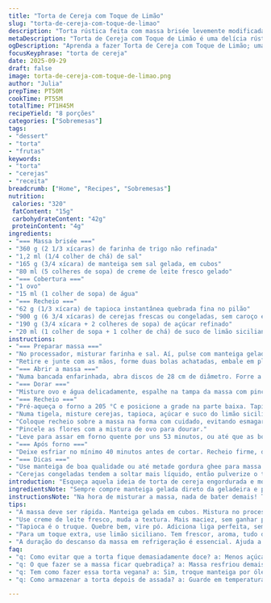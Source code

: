```yaml
---
title: "Torta de Cereja com Toque de Limão"
slug: "torta-de-cereja-com-toque-de-limao"
description: "Torta rústica feita com massa brisée levemente modificada, recheio de cerejas frescas ou congeladas, com tapioca para dar liga e um toque extra de limão siciliano para refrescar. Massa amanteigada com iogurte substituído por creme de leite fresco que ajuda na textura e sabor, açúcar levemente reduzido para evitar o excesso de doce e garantia de crocância com bordas decoradas manualmente. Cozimento acompanhado pela cor dourada da massa e borbulhas da fruta até o recheio firmar."
metaDescription: "Torta de Cereja com Toque de Limão é uma delícia rústica que combina sabor e crocância; descubra como prepara-la com nosso guia prático."
ogDescription: "Aprenda a fazer Torta de Cereja com Toque de Limão; uma receita que traz frescor e crocância à sua mesa; impressione a todos."
focusKeyphrase: "torta de cereja"
date: 2025-09-29
draft: false
image: torta-de-cereja-com-toque-de-limao.png
author: "Julia"
prepTime: PT50M
cookTime: PT55M
totalTime: PT1H45M
recipeYield: "8 porções"
categories: ["Sobremesas"]
tags:
- "dessert"
- "torta"
- "frutas"
keywords:
- "torta"
- "cerejas"
- "receita"
breadcrumb: ["Home", "Recipes", "Sobremesas"]
nutrition: 
 calories: "320"
 fatContent: "15g"
 carbohydrateContent: "42g"
 proteinContent: "4g"
ingredients:
- "=== Massa brisée ==="
- "360 g (2 1/3 xícaras) de farinha de trigo não refinada"
- "1,2 ml (1/4 colher de chá) de sal"
- "165 g (3/4 xícara) de manteiga sem sal gelada, em cubos"
- "80 ml (5 colheres de sopa) de creme de leite fresco gelado"
- "=== Cobertura ==="
- "1 ovo"
- "15 ml (1 colher de sopa) de água"
- "=== Recheio ==="
- "62 g (1/3 xícara) de tapioca instantânea quebrada fina no pilão"
- "900 g (6 3/4 xícaras) de cerejas frescas ou congeladas, sem caroço e partidas ao meio"
- "190 g (3/4 xícara + 2 colheres de sopa) de açúcar refinado"
- "20 ml (1 colher de sopa + 1 colher de chá) de suco de limão siciliano"
instructions:
- "=== Preparar massa ==="
- "No processador, misturar farinha e sal. Aí, pulse com manteiga gelada até parecer grânulos tipo ervilhas. O segredo é não aquecer essa etapa; manteiga deve se manter fria, assim evita massa oleosa. Troque iogurte por creme de leite fresco — textura mais aveludada e o ácido é mais sutil, rende mais maciez. Poucos pulsos até começar a formar a massa; não bater demais pra não desenvolver glúten, senão massa fica densa."
- "Retire e junte com as mãos, forme duas bolas achatadas, embale em plástico e refrigere uns 35 minutos, o que ajuda na maleabilidade e evita que encolha ao assar."
- "=== Abrir a massa ==="
- "Numa bancada enfarinhada, abra discos de 28 cm de diâmetro. Forre a forma de 23 cm, pincelando a borda com água para ajudar aderência. Use as pontas dos dedos para fazer bordas onduladas, um efeito simples, manual, que impressiona e prende o recheio. A outra massa vá pra geladeira sobre papel manteiga, ela vira tampa e decoração."
- "=== Dorar ==="
- "Misture ovo e água delicadamente, espalhe na tampa da massa com pincel macio — isso da brilho e cor dourada depois do forno."
- "=== Recheio ==="
- "Pré-aqueça o forno a 205 °C e posicione a grade na parte baixa. Tapioca instantânea deve virar pó fino — bata no pilão, moedor de café, qualquer moinho caseiro ajuda. Esse detalhe é chave pra não achatar frutas nem ficar com grumos."
- "Numa tigela, misture cerejas, tapioca, açúcar e suco do limão siciliano (troca do limão comum traz um frescor mais aromático). Se usar fruta congelada, escorra o excesso de líquido antes para evitar que receita fique aguada."
- "Coloque recheio sobre a massa na forma com cuidado, evitando esmagar. Com cortador em formato de flor, recorte a outra massa gelada. Distribua as flores no topo do recheio, sem cobrir tudo, deixa parte dos frutos visíveis e o líquido borbulhar na hora do forno."
- "Pincele as flores com a mistura de ovo para dourar."
- "Leve para assar em forno quente por uns 53 minutos, ou até que as bordas estejam bem douradas, as flores crocantes e o recheio borbulhante, soltando aquecendo aroma de cereja e limão. Se a borda dourar rápido, cubra com papel alumínio para evitar que queime."
- "=== Após forno ==="
- "Deixe esfriar no mínimo 40 minutos antes de cortar. Recheio firme, doce na medida certa, crosta amanteigada e aromática. Pode guardar em temperatura ambiente até 2 dias, coberta com pano limpo."
- "=== Dicas ==="
- "Use manteiga de boa qualidade ou até metade gordura ghee para massa mais crocante. Creme de leite pode ser substituído por iogurte grego sem gordura em tempo quente, para evitar amassar demais a massa com calor das mãos. Tapioca é o segredo pra liga perfeita, sem usar farinha de trigo que empapuça."
- "Cerejas congeladas tendem a soltar mais líquido, então pulverize o tapioca até bem fininho e deixe escorrer antes. Controle cor da crosta pincelando ovo; se exagerar, queima rápido. Eu já tentei cobrir com açúcar polvilhado, não funciona tão bem como tapioca na liga. Para uma versão vegana, manteiga por óleo de coco firme, creme de leite por creme vegetal, e claro, substituir ovo por leite vegetal para a pincelada, mas tem que ajustar textura. Não recomendo trocar tapioca por amido de milho, o resultado muda totalmente."
introduction: "Esqueça aquela ideia de torta de cereja engordurada e mole. Trabalho com massa brisée há anos, e percebi que a troca de iogurte pelo creme de leite muda tudo na textura; crescem as bordas, a crosta ganha sabor e fica resistente para segurar recheio úmido. Tapioca fina é meio segredo do engano: liga o líquido da fruta sem empapar, deixa cada mordida na medida certa entre firme e líquida. Já tentei substituições, sem bons resultados, por isso falo com base própria. O toque do limão siciliano na receita, em vez do tradicional limão comum, dá frescor. O cheiro que se espalha na casa enquanto assa? Dá até aquela vontade de se atrasar pra não perder uma fatia ainda quente."
ingredientsNote: "Sempre compre manteiga gelada direto da geladeira e pique em pequenos cubos antes de começar; evita que a massa fique oleosa. O creme de leite fresco substitui o iogurte porque agrega gordura e ajuda na estrutura sem torná-la pesada; ideal para quem morre de preguiça e não quer massa quebradiça demais. A cereja pode ser fresca, mas se usar congelada, escorra bem para evitar excesso de água. Tapioca fina, moída na hora, segura o recheio sem engolir a textura das frutas. Para o limão, prefira siciliano — mais cítrico e perfumado, faz toda diferença no sabor. Evite usar açúcar mascavo, deixa a torta muito escura e compromete a aeração da massa."
instructionsNote: "Na hora de misturar a massa, nada de bater demais! Textura deve ficar com pequenas pelotas de manteiga visíveis — garante crocância depois. O descanso da massa no frio é obrigatório, ajuda a firmar a gordura. Ao abrir, abra sempre sobre superfície pouco enfarinhada para nunca grudar, e corrija com os dedos ao invés de usar muita farinha. Na montagem, arrume as flores da cobertura com cuidado, não muito sobrepostas para que o calor atinja uniformemente e o recheio ferva. A cor dourada da massa indica que está no ponto; bordas murchas ou claras são sinal de cozimento insuficiente. Preste atenção ao cheiro da fruta borbulhando, sinal que está firme para sair do forno. Deixe esfriar descansando em temperatura ambiente, o recheio vai firmar e cortar fica mais fácil, evitando 'vazamento' do líquido."
tips:
- "A massa deve ser rápida. Manteiga gelada em cubos. Mistura no processador, cuidado. Se aquecer, fica oleosa. Forme grânulos como ervilhas."
- "Use creme de leite fresco, muda a textura. Mais maciez, sem ganhar peso. Não bata demais; pelotas de manteiga são boas. Isso garante crocância."
- "Tapioca é o truque. Quebre bem, vire pó. Adiciona liga perfeita, sem empapar. Cerejas frescas ou congeladas, mas escorra o excesso de líquido."
- "Para um toque extra, use limão siciliano. Tem frescor, aroma, tudo de bom. O tradicional limão comum não faz o mesmo efeito. Pode tentar substituir."
- "A duração do descanso da massa em refrigeração é essencial. Ajuda a manter a forma ao assar. O forno deve estar bem quente, 205 °C. Não esqueça disso."
faq:
- "q: Como evitar que a torta fique demasiadamente doce? a: Menos açúcar na receita ajuda. Prefira cerejas que não sejam muito doces. Amarre sabores."
- "q: O que fazer se a massa ficar quebradiça? a: Massa resfriou demais? Não bata demais ela. Se precisar, um pouco de água na hora de manipular."
- "q: Tem como fazer essa torta vegana? a: Sim, troque manteiga por óleo de coco, creme de leite por creme vegetal. Ovo pode ser leite vegetal."
- "q: Como armazenar a torta depois de assada? a: Guarde em temperatura ambiente, coberta com pano. Dura até 2 dias. Melhor consumir logo."

---
```

